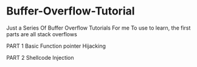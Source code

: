 # Buffer-Overflow-Tutorial

Just a Series Of Buffer Overflow Tutorials For me To use to learn, the first parts are all stack overflows

PART 1 
    Basic Function pointer Hijacking

PART 2
    Shellcode Injection
